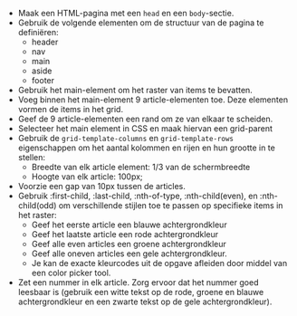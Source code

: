 * Maak een HTML-pagina met een `head` en een `body`-sectie.
* Gebruik de volgende elementen om de structuur van de pagina te definiëren:
  * header
  * nav
  * main
  * aside 
  * footer
* Gebruik het main-element om het raster van items te bevatten.
* Voeg binnen het main-element 9 article-elementen toe. Deze elementen vormen de items in het grid.
* Geef de 9 article-elementen een rand om ze van elkaar te scheiden.
* Selecteer het main element in CSS en maak hiervan een grid-parent
* Gebruik de `grid-template-columns` en `grid-template-rows` eigenschappen om het aantal kolommen en rijen en hun grootte in te stellen:
  * Breedte van elk article element: 1/3 van de schermbreedte 
  * Hoogte van elk article: 100px;
* Voorzie een gap van 10px tussen de articles.
* Gebruik :first-child, :last-child, :nth-of-type, :nth-child(even), en :nth- child(odd) om verschillende stijlen toe te passen op specifieke items in het raster:
  * Geef het eerste article een blauwe achtergrondkleur
  * Geef het laatste article een rode achtergrondkleur
  * Geef alle even articles een groene achtergrondkleur
  * Geef alle oneven articles een gele achtergrondkleur.
  * Je kan de exacte kleurcodes uit de opgave afleiden door middel van een color picker tool.
* Zet een nummer in elk article. Zorg ervoor dat het nummer goed leesbaar is (gebruik een witte tekst op de rode, groene en blauwe achtergrondkleur en een zwarte tekst op de gele achtergrondkleur).
